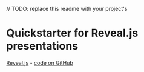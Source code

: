 // TODO: replace this readme with your project's

# Quickstarter for Reveal.js presentations

[Reveal.js](http://lab.hakim.se/reveal-js/) - [code on GitHub](https://github.com/hakimel/reveal.js/)